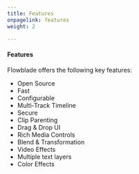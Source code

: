 ```yaml
---
title: Features
onpagelink: features
weight: 2

---
```


#### **Features**

Flowblade offers the following key features:

- Open Source
- Fast
- Configurable
- Multi-Track Timeline
- Secure
- Clip Parenting
- Drag &amp; Drop UI
- Rich Media Controls
- Blend &amp; Transformation
- Video Effects
- Multiple text layers
- Color Effects
 